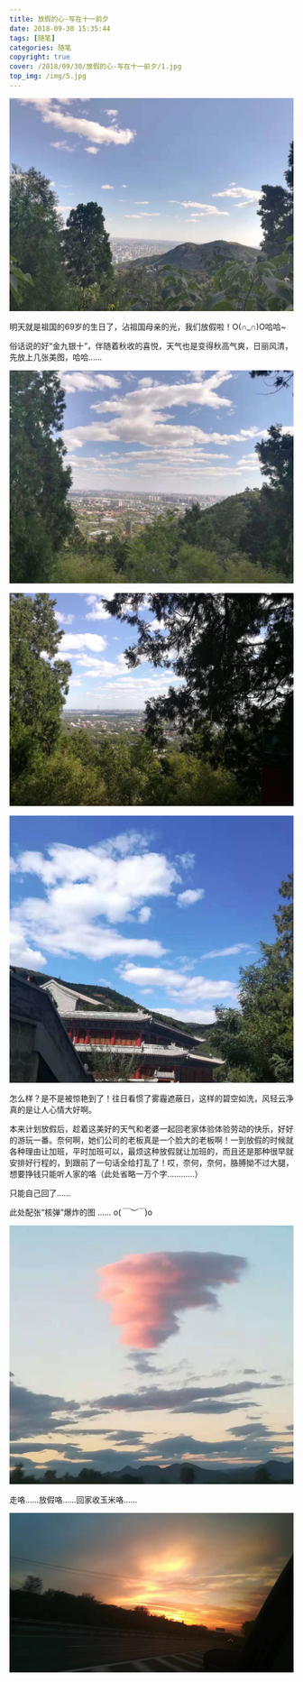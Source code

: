 ```yaml
---
title: 放假的心-写在十一前夕
date: 2018-09-30 15:35:44
tags: [随笔]
categories: 随笔
copyright: true
cover: /2018/09/30/放假的心-写在十一前夕/1.jpg
top_img: /img/5.jpg
---
```


![img](放假的心-写在十一前夕/4.jpg)

明天就是祖国的69岁的生日了，沾祖国母亲的光，我们放假啦！O(∩_∩)O哈哈~

<!--more-->

俗话说的好“金九银十”，伴随着秋收的喜悦，天气也是变得秋高气爽，日丽风清，先放上几张美图，哈哈……

![img](放假的心-写在十一前夕/1.jpg)

![img](放假的心-写在十一前夕/2.jpg)

![img](放假的心-写在十一前夕/3.jpg)

怎么样？是不是被惊艳到了！往日看惯了雾霾遮蔽日，这样的碧空如洗，风轻云净 真的是让人心情大好啊。

本来计划放假后，趁着这美好的天气和老婆一起回老家体验体验劳动的快乐，好好的游玩一番。奈何啊，她们公司的老板真是一个脸大的老板啊！一到放假的时候就各种理由让加班，平时加班可以，最烦这种放假就让加班的，而且还是那种很早就安排好行程的，到跟前了一句话全给打乱了！哎，奈何，奈何，胳膊拗不过大腿，想要挣钱只能听人家的咯（此处省略一万个字…………）

只能自己回了……

此处配张“核弹”爆炸的图 ……  o(*￣︶￣*)o

![img](放假的心-写在十一前夕/5.jpg)

走咯……放假咯……回家收玉米咯……

![img](放假的心-写在十一前夕/6.jpg)